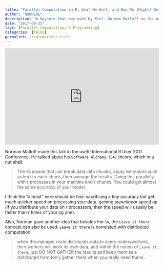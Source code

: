 ```yaml
---
title: "Parallel Computation in R: What We Want, and How We (Might) Get It"
author: "NOWHERE"
description: "A keynote that was made by Prof. Norman Matloff on the useR! International R User 2017 Conference."
date: "2017-08-25"
tags: [Parallel Computation, R Programming]
categories: [talks]
permalink: /:categories/:title
---
```


<iframe src="https://channel9.msdn.com/Events/useR-international-R-User-conferences/useR-International-R-User-2017-Conference/KEYNOTE-Parallel-Computation-in-R-What-We-Want-and-How-We-Might-Get-It/player" width="100%" height="315" allowFullScreen frameBorder="0"></iframe>

Norman Matloff made this talk in the useR! International R User 2017 Conference. He talked about his `Software Alchemy (SA)` theory, which in a nut shell:
> The `SA` means that just break data inito chunks, apply estimators such as lm() to each chunk, then average the results. Doing this parallelly with r processes in your machine and r chunks. You could get almost the same accuracy of your model.

I think the "almost" here should be fine: sacrificing a tiny accuracy but get much quicker speed on processing your data, gaining *superlinear* speed up (if you distribute your data on r processors, then the speed will usually be faster than r times of your og one).

Also, Norman gave another idea that besides the `SA`, the `Leave it there` concept can also be used. `Leave it there` is correlated with distributed computation:
> when the manager node distributes data to every nodes/workers, then workers will work its own data, and within the notion of `Leave it there`, just DO NOT GATHER the results and keep them as a distributed form (only gather them when you really need them).